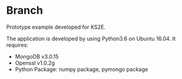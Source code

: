 # Branch
Prototype example developed for KS2E.

The application is developed by using Python3.6 on Ubuntu 16.04. It requires:
- MongoDB v3.0.15
- Openssl v1.0.2g
- Python Package: numpy package, pymongo package

